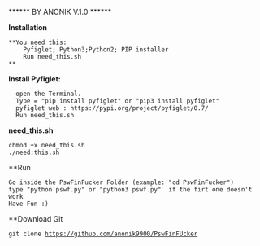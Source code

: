 
                                                                                      
******   BY ANONIK V.1.0  ******



**Installation**

    **You need this: 
        Pyfiglet; Python3;Python2; PIP installer
        Run need_this.sh
    **
    
    
 **Install Pyfiglet:** 
   
      open the Terminal.
      Type = "pip install pyfiglet" or "pip3 install pyfiglet"
      pyfiglet web : https://pypi.org/project/pyfiglet/0.7/
      Run need_this.sh
      
**need_this.sh**
      
    chmod +x need_this.sh
    ./need:this.sh

**Run

    Go inside the PswFinFucker Folder (example: "cd PswFinFucker")
    type "python pswf.py" or "python3 pswf.py"  if the firt one doesn't work
    Have Fun :)  
    
**Download Git

 <code>git clone https://github.com/anonik9900/PswFinFUcker</code>

